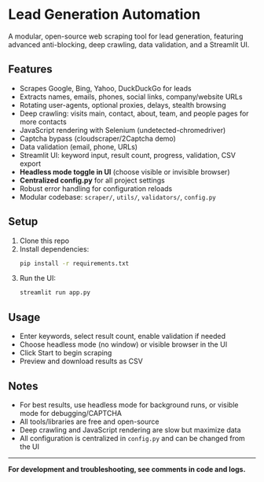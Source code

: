 # Lead Generation Automation

A modular, open-source web scraping tool for lead generation, featuring advanced anti-blocking, deep crawling, data validation, and a Streamlit UI.

## Features
- Scrapes Google, Bing, Yahoo, DuckDuckGo for leads
- Extracts names, emails, phones, social links, company/website URLs
- Rotating user-agents, optional proxies, delays, stealth browsing
- Deep crawling: visits main, contact, about, team, and people pages for more contacts
- JavaScript rendering with Selenium (undetected-chromedriver)
- Captcha bypass (cloudscraper/2Captcha demo)
- Data validation (email, phone, URLs)
- Streamlit UI: keyword input, result count, progress, validation, CSV export
- **Headless mode toggle in UI** (choose visible or invisible browser)
- **Centralized config.py** for all project settings
- Robust error handling for configuration reloads
- Modular codebase: `scraper/`, `utils/`, `validators/`, `config.py`

## Setup
1. Clone this repo
2. Install dependencies:
   ```bash
   pip install -r requirements.txt
   ```
3. Run the UI:
   ```bash
   streamlit run app.py
   ```

## Usage
- Enter keywords, select result count, enable validation if needed
- Choose headless mode (no window) or visible browser in the UI
- Click Start to begin scraping
- Preview and download results as CSV

## Notes
- For best results, use headless mode for background runs, or visible mode for debugging/CAPTCHA
- All tools/libraries are free and open-source
- Deep crawling and JavaScript rendering are slow but maximize data
- All configuration is centralized in `config.py` and can be changed from the UI

---

**For development and troubleshooting, see comments in code and logs.** 